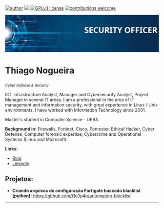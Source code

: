 [![author](https://img.shields.io/badge/author-carlosfab-red.svg)](https://www.linkedin.com/in/carlosfab) [![](https://img.shields.io/badge/python-3.7+-blue.svg)](https://www.python.org/downloads/release/python-365/) [![GPLv3 license](https://img.shields.io/badge/License-GPLv3-blue.svg)](http://perso.crans.org/besson/LICENSE.html) [![contributions welcome](https://img.shields.io/badge/contributions-welcome-brightgreen.svg?style=flat)](https://github.com/carlosfab/data_science/issues)

<p align="center">
  <img src="banner2.png" >
</p>

# Thiago Nogueira
<sub>*Cyber Defense & Security* </sub>

ICT Infrastructure Analyst, Manager and Cybersecurity Analyst, Project Manager in several IT areas. I am a professional in the area of IT management and information security, with great experience in Linux / Unix environments. I have worked with Information Technology since 2001.

Master's student in Computer Science - UFBA.

**Background in:** Firewalls, Fortinet, Cisco, Pentester, Ethical Hacker, Cyber Defense, Computer forensic expertise, Cybercrime and Operational Systems (Linux and Microsoft).

**Links:**
* [Blog](http://ticopan.blogspot.com/)
* [LinkedIn](https://www.linkedin.com/in/thiago-nogueira-a5bb0120/)


## Projetos:

* **Criando arquivos de configuração Fortigate baseado blacklist (python):** https://github.com/t1c0p4n/automation-blocklist


---




